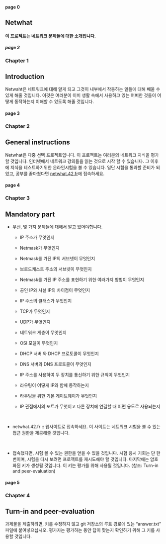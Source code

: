 #### page 0

## Netwhat

#### 이 프로젝트는 네트워크 문제들에 대한 소개입니다.

##### page 2

### Chapter 1

## Introduction



Netwaht은 네트워크에 대해 알게 되고 그것이 내부에서 작동하는 일들에 대해 배울 수 있게 해줄 것입니다. 이것은 여러분이 이미 생활 속에서 사용하고 있는 어떠한 것들이 어떻게 동작하는지 이해할 수 있도록 해줄 것입니다.

#### page 3

### Chapter 2

## General instructions



Netwhat은 다중 선택 프로젝트입니다. 이 프로젝트는 여러분의 네트워크 지식을 평가할 것입니다.  인터넷에서 네트워크 강의들을 읽는 것으로 시작 할 수 있습니다. 그 이후에 지식을 테스트하기위한 온라인시험을 볼 수 있습니다. 일단 시험을 통과할 준비가 되었고, 공부를 끝마쳤다면 [netwhat.42.fr](https://netwhat.42.fr/)에 접속하세요.

#### page 4

### Chapter 3

## Mandatory part

* 우선, 몇 가지 문제들에 대해서 알고 있어야합니다.

  * IP 주소가 무엇인지

  * Netmask가 무엇인지

  * Netmask를 가진 IP의 서브넷이 무엇인지

  * 브로드캐스트 주소의 서브넷이 무엇인지

  * Netmask를 가진 IP 주소를 표현하기 위한 여러가지 방법이 무엇인지

  * 공인 IP와 사설 IP의 차이점이 무엇인지

  * IP 주소의 클래스가 무엇인지

  * TCP가 무엇인지

  * UDP가 무엇인지

  * 네트워크 계층이 무엇인지

  * OSI 모델이 무엇인지

  * DHCP 서버 와 DHCP 프로토콜이 무엇인지

  * DNS 서버와 DNS 프로토콜이 무엇인지

  * IP 주소를 사용하여 두 장치를 통신하기 위한 규칙이 무엇인지

  * 라우팅이 어떻게 IP와 함께 동작하는지

  * 라우팅을 위한 기본 게이트웨이가 무엇인지

  * IP 관점에서의 포트가 무엇이고 다른 장치에 연결할 때 어떤 용도로 사용되는지

<br/>

* netwhat.42.fr :: 웹사이트로 접속하세요. 이 사이트는 네트워크 시험을 볼 수 있는 접근 권한을 제공해줄 것입니다.

<br/>

* 접속했다면, 시험 볼 수 있는 권한을 얻을 수 있을 것입니다. 시험 응시 기회는 단 한번이며, 시험을 다시 보려면 프로젝트를 재시도해야 할 것입니다. 마지막에는 암호화된 키가 생성될 것입니다. 이 키는 평가를 위해 사용될 것입니다. (참조: Turn-in and peer-evaluation)

#### page 5

### Chapter 4

## Turn-in and peer-evaluation



과제물을 제출하려면, 키를 수정하지 않고 git 저장소의 루트 경로에 있는 “answer.txt” 파일에 붙여넣으십시오. 평가자는 평가하는 동안 답이 맞는지 확인하기 위해 그 키를 사용할 것입니다.
